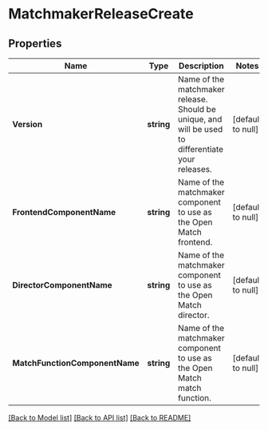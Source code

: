 # MatchmakerReleaseCreate

## Properties
Name | Type | Description | Notes
------------ | ------------- | ------------- | -------------
**Version** | **string** | Name of the matchmaker release. Should be unique, and will be used to differentiate your releases. | [default to null]
**FrontendComponentName** | **string** | Name of the matchmaker component to use as the Open Match frontend. | [default to null]
**DirectorComponentName** | **string** | Name of the matchmaker component to use as the Open Match director. | [default to null]
**MatchFunctionComponentName** | **string** | Name of the matchmaker component to use as the Open Match match function. | [default to null]

[[Back to Model list]](../README.md#documentation-for-models) [[Back to API list]](../README.md#documentation-for-api-endpoints) [[Back to README]](../README.md)


